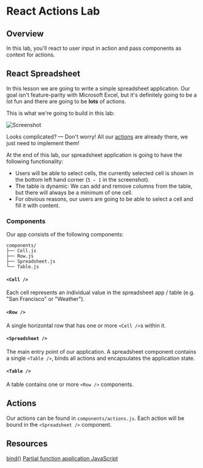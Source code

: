 # React Actions Lab

## Overview

In this lab, you'll react to user input in action and pass components as context for actions. 

## React Spreadsheet

In this lesson we are going to write a simple spreadsheet application. Our goal
isn't feature-parity with Microsoft Excel, but it's definitely going to be a lot
fun and there are going to be **lots** of actions.

This is what we're going to build in this lab:

![Screenshot](./assets/Screenshot.png)

Looks complicated? — Don't worry! All our [actions](./components/actions.js)
are already there, we just need to implement them!

At the end of this lab, our spreadsheet application is going to have the
following functionality:

* Users will be able to select cells, the currently selected cell is shown in
  the bottom left hand corner (`5 — 1` in the screenshot).
* The table is dynamic: We can add and remove columns from the table, but there
  will always be a minimum of one cell.
* For obvious reasons, our users are going to be able to select a cell and fill
  it with content.

### Components

Our app consists of the following components:

```
components/
├── Cell.js
├── Row.js
├── Spreadsheet.js
└── Table.js
```

#### `<Cell />`

Each cell represents an individual value in the spreadsheet app / table (e.g.
"San Francisco" or "Weather").

#### `<Row />`

A single horizontal row that has one or more `<Cell />`s within it.

#### `<Spreadsheet />`

The main entry point of our application. A spreadsheet component contains a
single `<Table />`, binds all actions and encapsulates the application state.

#### `<Table />`

A table contains one or more `<Row />` components.

## Actions

Our actions can be found in `components/actions.js`. Each action will be bound
in the `<Spreadsheet />` component.

## Resources

[bind()](https://developer.mozilla.org/en-US/docs/Web/JavaScript/Reference/Global_Objects/Function/bind)
[Partial function application JavaScript](https://passy.svbtle.com/partial-application-in-javascript-using-bind)
